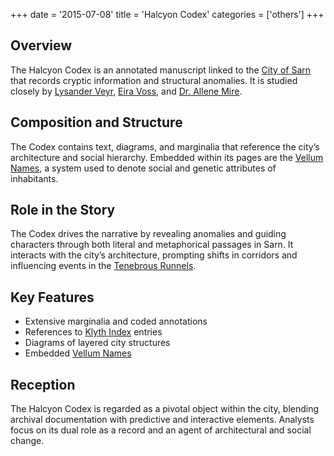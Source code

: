 +++
date = '2015-07-08'
title = 'Halcyon Codex'
categories = ['others']
+++

## Overview

The Halcyon Codex is an annotated manuscript linked to the [City of Sarn](/places/city-of-sarn) that records cryptic information and structural anomalies. It is studied closely by [Lysander Veyr](/characters/lysander-veyr), [Eira Voss](/characters/eira-voss), and [Dr. Allene Mire](/characters/dr-allene-mire).

## Composition and Structure

The Codex contains text, diagrams, and marginalia that reference the city’s architecture and social hierarchy. Embedded within its pages are the [Vellum Names](/others/vellum-names), a system used to denote social and genetic attributes of inhabitants.

## Role in the Story

The Codex drives the narrative by revealing anomalies and guiding characters through both literal and metaphorical passages in Sarn. It interacts with the city’s architecture, prompting shifts in corridors and influencing events in the [Tenebrous Runnels](/places/tenebrous-runnels).

## Key Features

* Extensive marginalia and coded annotations
* References to [Klyth Index](/others/klyth-index) entries
* Diagrams of layered city structures
* Embedded [Vellum Names](/others/vellum-names)

## Reception

The Halcyon Codex is regarded as a pivotal object within the city, blending archival documentation with predictive and interactive elements. Analysts focus on its dual role as a record and an agent of architectural and social change.
